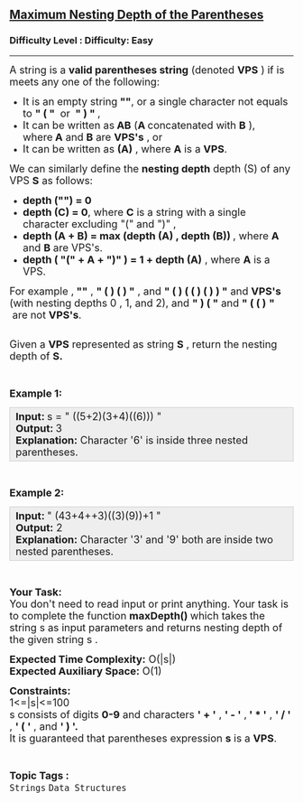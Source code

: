 <h2><a href="https://www.geeksforgeeks.org/problems/maximum-nesting-depth-of-the-parentheses/1?page=1&category=Strings&sortBy=accuracy">Maximum Nesting Depth of the Parentheses</a></h2><h3>Difficulty Level : Difficulty: Easy</h3><hr><div class="problems_problem_content__Xm_eO"><p><span style="font-size:18px">A string is a <strong>valid parentheses string</strong> (denoted <strong>VPS</strong> ) if is meets any one of the following:</span></p>

<ul>
	<li><span style="font-size:18px">It is an empty string<strong> ""</strong>, or a single character not equals to <strong>" ( "&nbsp;</strong> or&nbsp;<strong> " ) " </strong>,</span></li>
	<li><span style="font-size:18px">It can be written as<strong> AB</strong> (<strong>A </strong>concatenated with <strong>B</strong> ),<br>
	where<strong> A</strong> and <strong>B</strong> are <strong>VPS's</strong> , or</span></li>
	<li><span style="font-size:18px">It can be written as <strong>(A)</strong> , where <strong>A</strong> is a <strong>VPS</strong>.</span></li>
</ul>

<p><span style="font-size:18px">We can similarly define the <strong>nesting depth</strong> depth (S) of any VPS <strong>S</strong> as follows:</span></p>

<ul>
	<li><span style="font-size:18px"><strong>depth ("") = 0</strong></span></li>
	<li><span style="font-size:18px"><strong>depth (C) = 0</strong>, where <strong>C</strong> is a string with a single character excluding "(" and ")" ,</span></li>
	<li><span style="font-size:18px"><strong>depth (A + B) = max (depth (A) , depth (B)) </strong>, where <strong>A</strong> and <strong>B</strong> are VPS's.</span></li>
	<li><span style="font-size:18px"><strong>depth ( "(" + A + ")" ) = 1 + depth (A)</strong> , where <strong>A</strong> is a VPS.</span></li>
</ul>

<p><span style="font-size:18px">For example ,<strong> ""</strong> , <strong>" ( ) ( ) "</strong> , and <strong>" ( ) ( ( ) ( ) ) "</strong> and <strong>VPS's</strong> (with nesting depths 0 , 1, and 2), and <strong>" ) ( "</strong> and <strong>" ( ( )</strong> <strong>"&nbsp;</strong> &nbsp;are not <strong>VPS's</strong>.</span></p>

<p><br>
<span style="font-size:18px">Given a <strong>VPS</strong> represented as string <strong>S</strong>&nbsp;, return the nesting depth of <strong>S.</strong></span></p>

<p>&nbsp;</p>

<p><span style="font-size:18px"><strong>Example 1:</strong></span></p>

<div style="background:#eee;border:1px solid #ccc;padding:5px 10px;"><span style="font-size:18px"><strong>Input: </strong>s&nbsp;= " ((5+2)(3+4)((6))) "<br>
<strong>Output:&nbsp;</strong>3<br>
<strong>Explanation:</strong>&nbsp;Character '6' is inside three nested parentheses.</span></div>

<p>&nbsp;</p>

<p><span style="font-size:18px"><strong>Example 2:</strong></span></p>

<div style="background:#eee;border:1px solid #ccc;padding:5px 10px;"><span style="font-size:18px"><strong>Input:&nbsp;</strong>" (43+4++3)((3)(9))+1 "<br>
<strong>Output:</strong>&nbsp;2<br>
<strong>Explanation:</strong>&nbsp;Character '3' and '9' both are inside two nested parentheses.</span></div>

<p>&nbsp;</p>

<p><span style="font-size:18px"><strong>Your Task:</strong><br>
You don't need to read&nbsp;input or print anything. Your task is to&nbsp;complete the function <strong>maxDepth() </strong>which takes<strong>&nbsp;</strong>the string s&nbsp;as input parameters and returns nesting depth of the given string s&nbsp;.</span></p>

<p><span style="font-size:18px"><strong>Expected Time Complexity:</strong> O(|s|)<br>
<strong>Expected Auxiliary Space:</strong> O(1)</span></p>

<p><span style="font-size:18px"><strong>Constraints:</strong><br>
1&lt;=|s|&lt;=100<br>
s consists of digits <strong>0-9</strong> and characters <strong>' + '</strong> , <strong>' - '</strong> ,<strong> ' * '</strong> , <strong>' / '</strong> , <strong>' ( '</strong> , and <strong>' ) '.</strong><br>
It is guaranteed that parentheses expression <strong>s</strong>&nbsp;is a&nbsp;<strong>VPS</strong>.</span></p>
</div><br><p><span style=font-size:18px><strong>Topic Tags : </strong><br><code>Strings</code>&nbsp;<code>Data Structures</code>&nbsp;